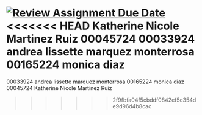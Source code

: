 [![Review Assignment Due Date](https://classroom.github.com/assets/deadline-readme-button-22041afd0340ce965d47ae6ef1cefeee28c7c493a6346c4f15d667ab976d596c.svg)](https://classroom.github.com/a/4DTp1zcO)
<<<<<<< HEAD
Katherine Nicole Martinez Ruiz  00045724
00033924 andrea lissette marquez monterrosa
00165224 monica diaz
=======

00033924 andrea lissette marquez monterrosa
00165224 monica diaz
00045724 Katherine Nicole Martinez Ruiz  

>>>>>>> 2f9fbfa04f5cbddf0842ef5c354de9d96d4b8cac
